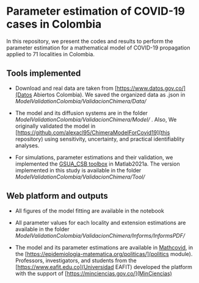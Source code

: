 # Parameter estimation of COVID-19 cases in Colombia

In this repository, we present the codes and results to perform the parameter estimation for a mathematical model of COVID-19 propagation applied to 71 localities in Colombia.

## Tools implemented

* Download and real data are taken from [https://www.datos.gov.co/](Datos Abiertos Colombia). We saved the organized data as .json in _ModelValidationColombia/ValidacionChimera/Data/_

* The model and its diffusion systems are in the folder _ModelValidationColombia/ValidacionChimera/Model/_ . Also,
We originally validated the model in [https://github.com/alexacl95/ChimeraModelForCovid19](this repository) using sensitivity, uncertainty, and practical identifiablity analyses.

* For simulations, parameter estimations and their validation, we implemented the [GSUA_CSB toolbox](https://github.com/drojasd/GSUA-CSB) in Matlab2021a. The version implemented in this study is available in the folder _ModelValidationColombia/ValidacionChimera/Tool/_

## Web platform and outputs

* All figures of the model fitting are available in the notebook []()
* All parameter values for each locality and extension estimations are available in the folder  _ModelValidationColombia/ValidacionChimera/Informs/InformsPDF/_

* The model and its parameter estimations are available in [Mathcovid](https://epidemiologia-matematica.org/), in the [https://epidemiologia-matematica.org/politicas/](politics module). Professors, investigators, and students from the [https://www.eafit.edu.co](Universidad EAFIT) developed the platform with the support of [https://minciencias.gov.co/](MinCiencias)
